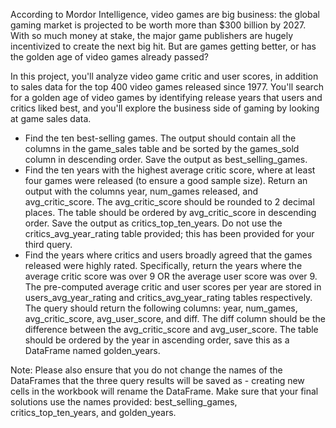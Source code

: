 According to Mordor Intelligence, video games are big business: the global gaming market is projected to be worth more than $300 billion by 2027. With so much money at stake, the major game publishers are hugely incentivized to create the next big hit. But are games getting better, or has the golden age of video games already passed?

In this project, you'll analyze video game critic and user scores, in addition to sales data for the top 400 video games released since 1977. You'll search for a golden age of video games by identifying release years that users and critics liked best, and you'll explore the business side of gaming by looking at game sales data.
<ul>
<li>
Find the ten best-selling games. The output should contain all the columns in the game_sales table and be sorted by the games_sold column in descending order. Save the output as best_selling_games.
</li>
<li>  
Find the ten years with the highest average critic score, where at least four games were released (to ensure a good sample size). Return an output with the columns year, num_games released, and avg_critic_score. The avg_critic_score should be rounded to 2 decimal places. The table should be ordered by avg_critic_score in descending order. Save the output as critics_top_ten_years. Do not use the critics_avg_year_rating table provided; this has been provided for your third query.
</li>
<li>
Find the years where critics and users broadly agreed that the games released were highly rated. Specifically, return the years where the average critic score was over 9 OR the average user score was over 9. The pre-computed average critic and user scores per year are stored in users_avg_year_rating and critics_avg_year_rating tables respectively. The query should return the following columns: year, num_games, avg_critic_score, avg_user_score, and diff. The diff column should be the difference between the avg_critic_score and avg_user_score. The table should be ordered by the year in ascending order, save this as a DataFrame named golden_years.
</li>
</ul>
Note: Please also ensure that you do not change the names of the DataFrames that the three query results will be saved as - creating new cells in the workbook will rename the DataFrame. Make sure that your final solutions use the names provided: best_selling_games, critics_top_ten_years, and golden_years.
